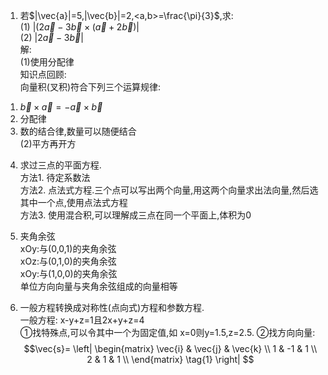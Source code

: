 1. 若$|\vec{a}|=5,|\vec{b}|=2,<a,b>=\frac{\pi}{3}$,求:  
(1) $|(2\vec{a}-3\vec{b}×(\vec{a}+2\vec{b})|$  
(2) $|2\vec{a}-3\vec{b}|$  
解:  
(1)使用分配律  
知识点回顾:  
向量积(叉积)符合下列三个运算规律:  
1) $\vec{b}×\vec{a}=-\vec{a}×\vec{b}$  
2) 分配律  
3) 数的结合律,数量可以随便结合  
(2)平方再开方  

4. 求过三点的平面方程.  
方法1. 待定系数法  
方法2. 点法式方程.三个点可以写出两个向量,用这两个向量求出法向量,然后选其中一个点,使用点法式方程  
方法3. 使用混合积,可以理解成三点在同一个平面上,体积为0  

5. 夹角余弦  
xOy:与(0,0,1)的夹角余弦  
xOz:与(0,1,0)的夹角余弦  
xOy:与(1,0,0)的夹角余弦  
单位方向向量与夹角余弦组成的向量相等  

6. 一般方程转换成对称性(点向式)方程和参数方程.  
一般方程: x-y+z=1且2x+y+z=4  
①找特殊点,可以令其中一个为固定值,如 x=0则y=1.5,z=2.5.
②找方向向量:  
$$\vec{s}=
  \left|
  \begin{matrix}
   \vec{i} & \vec{j} & \vec{k} \\
   1 & -1 & 1 \\
   2 & 1 & 1 \\
  \end{matrix} \tag{1}
  \right|
$$

